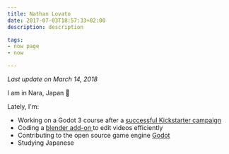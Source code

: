 ```yaml
---
title: Nathan Lovato
date: 2017-07-03T18:57:33+02:00
description: description

tags:
- now page
- now

---
```


_Last update on March 14, 2018_

I am in Nara, Japan 🌸

Lately, I'm:

- Working on a Godot 3 course after a [successful Kickstarter campaign](https://www.kickstarter.com/projects/gdquest/make-professional-2d-games-godot-engine-online-cou)
- Coding a [ blender add-on ](https://github.com/GDquest/Blender-power-sequencer/) to edit videos efficiently
- Contributing to the open source game engine [ Godot ](https://godotengine.org)
- Studying Japanese
